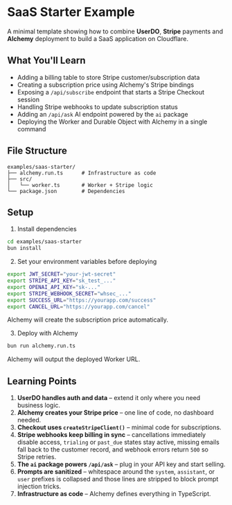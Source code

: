 # SaaS Starter Example

A minimal template showing how to combine **UserDO**, **Stripe** payments and **Alchemy** deployment to build a SaaS application on Cloudflare.

## What You'll Learn

- Adding a billing table to store Stripe customer/subscription data
- Creating a subscription price using Alchemy's Stripe bindings
- Exposing a `/api/subscribe` endpoint that starts a Stripe Checkout session
- Handling Stripe webhooks to update subscription status
- Adding an `/api/ask` AI endpoint powered by the `ai` package
- Deploying the Worker and Durable Object with Alchemy in a single command

## File Structure

```
examples/saas-starter/
├── alchemy.run.ts      # Infrastructure as code
├── src/
│   └── worker.ts       # Worker + Stripe logic
└── package.json        # Dependencies
```

## Setup

1. Install dependencies

```bash
cd examples/saas-starter
bun install
```

2. Set your environment variables before deploying

```bash
export JWT_SECRET="your-jwt-secret"
export STRIPE_API_KEY="sk_test_..."
export OPENAI_API_KEY="sk-..."
export STRIPE_WEBHOOK_SECRET="whsec_..."
export SUCCESS_URL="https://yourapp.com/success"
export CANCEL_URL="https://yourapp.com/cancel"
```

Alchemy will create the subscription price automatically.

3. Deploy with Alchemy

```bash
bun run alchemy.run.ts
```

Alchemy will output the deployed Worker URL.

## Learning Points

1. **UserDO handles auth and data** – extend it only where you need business logic.
2. **Alchemy creates your Stripe price** – one line of code, no dashboard needed.
3. **Checkout uses `createStripeClient()`** – minimal code for subscriptions.
4. **Stripe webhooks keep billing in sync** – cancellations immediately disable access, `trialing` or `past_due` states stay active, missing emails fall back to the customer record, and webhook errors return `500` so Stripe retries.
5. **The `ai` package powers `/api/ask`** – plug in your API key and start selling.
6. **Prompts are sanitized** – whitespace around the `system`, `assistant`, or `user` prefixes is collapsed and those lines are stripped to block prompt injection tricks.
7. **Infrastructure as code** – Alchemy defines everything in TypeScript.

